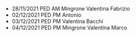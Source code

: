 - 28/11/2021 PED AM Mingrone Valentina Fabrizio
- 02/12/2021 PED PM Antonio
- 03/12/2021 PED PM Valentina Bacchi
- 04/12/2021 PED PM Mingrone Valentina Marco
